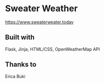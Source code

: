 # Sweater Weather
https://www.sweaterweater.today

## Built with
Flask, Jinja, HTML/CSS, OpenWeatherMap API

## Thanks to
Erica Buki